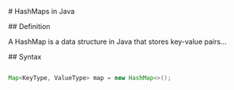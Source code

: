 \# HashMaps in Java



\## Definition



A HashMap is a data structure in Java that stores key-value pairs...



\## Syntax



```java

Map<KeyType, ValueType> map = new HashMap<>();



